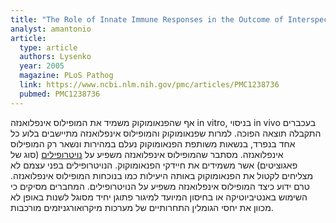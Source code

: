 ```yaml
---
title: "The Role of Innate Immune Responses in the Outcome of Interspecies Competition for Colonization of Mucosal Surfaces"
analyst: amantonio
article:
  type: article
  authors: Lysenko
  year: 2005
  magazine: PLoS Pathog
  link: https://www.ncbi.nlm.nih.gov/pmc/articles/PMC1238736
  pubmed: PMC1238736
---
```


אף שהפנאומוקוק משמיד את המופילוס אינפלואנזה in vitro, בניסוי in vivo בעכברים התקבלה תוצאה הפוכה. למרות שפנאומוקוק והמופילוס אינפלואנזה מתיישבים בלוע כל אחד בנפרד, בנשאות משותפת הפנאומוקוק נעלם במהירות ונשאר רק המופילוס אינפלואנזה. מסתבר שהמופילוס אינפלואנזה משפיע על [נויטרופילים](https://he.wikipedia.org/wiki/נויטרופיל) (סוג של פאגוציטים) אשר משמידים את חיידקי הפנאומוקוק. הנויטרופילים בפני עצמם לא מצליחים לקטול את הפנאומוקוק באותה היעילות כמו בנוכחות המופילוס אינפלואנזה. טרם ידוע כיצד המופילוס אינפלואנזה משפיע על הנויטרופילים.
המחברים מסיקים כי השימוש באנטיביוטיקה או בחיסון המיועד למיגור פתוגן יחיד מסוגל לשנות באופן לא מכוון את יחסי הגומלין התחרותיים של מערכות מיקרואורגניזמים מורכבות.
